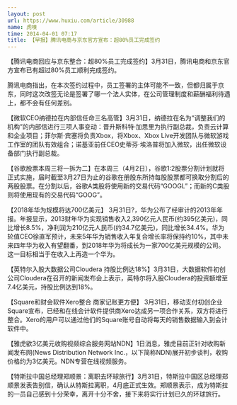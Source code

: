 ```yaml
---
layout: post
url: https://www.huxiu.com/article/30988
name: 虎嗅
time: 2014-04-01 07:17
title: 【早报】腾讯电商与京东官方宣布：超80%员工完成签约
---
```

【腾讯电商回应与京东整合：超80%员工完成签约】3月31日，腾讯电商和京东官方宣布已有超过80%员工顺利完成签约。

腾讯电商指出，在本次签约过程中，员工签署的主体可能不一致，但都归属于京东，同时这次改签无论是签署了哪一个法人实体，在公司管理制度和薪酬福利待遇上，都不会有任何差别。

【微软CEO纳德拉在内部信任命三名高管】3月31日，纳德拉在名为“调整我们的机构”的内部信进行三项人事变动：晋升斯科特·加思里为执行副总裁，负责云计算和企业项目；菲尔斯·宾塞将负责Xbox，将Xbox、Xbox Live开发团队与微软游戏工作室的团队有效组合；诺基亚前任CEO史蒂芬·埃洛普将加入微软，出任微软设备部门执行副总裁。

【谷歌股票本周三将一拆为二】在本周三（4月2日），谷歌1:2股票分割计划就将正式实施，届时截至3月27日为止的谷歌在册股东所持每股股票都可换取分割后的两股股票。在分割以后，谷歌A类股将使用新的交易代码“GOOGL”；而新的C类股则将使用现有的交易代码“GOOG”。

【2018年华为规模将达700亿美元】 3月31日?，华为公布了经审计的2013年年报。年报显示，2013财年华为实现销售收入2,390亿元人民币(约395亿美元)，同比增长8.5%，净利润为210亿元人民币(约34.7亿美元)，同比增长34.4%。华为轮值CEO徐直军预计，未来5年华为销售收入年复合增长率将保持约10%，其中未来四年华为收入有望翻番，到2018年华为将成长为一家700亿美元规模的公司。这一目标相当于在收入上再造一个华为。

【英特尔入股大数据公司Cloudera 持股比例达18%】3月31日，大数据软件初创公司Cloudera在召开的新闻发布会上表示，英特尔将入股Cloudera的投资额增至7.4亿美元，持股比例达到18%。

【Square和财会软件Xero整合 商家记账更方便】 3月31日，移动支付初创企业Square宣布，已经和在线会计软件提供商Xero达成另一项合作关系，双方将进行整合。Xero的用户可以通过他们的Square账号自动将每天的销售数据输入到会计软件中。

【雅虎欲3亿美元收购视频综合服务网站NDN】1日消息，雅虎目前正针对收购新闻发布网(News Distribution Network Inc.，以下简称NDN)展开初步谈判，收购价格约为3亿美元。NDN专营在线视频服务。

【特斯拉中国总经理郑顺景：离职去环球旅行】3月31日，特斯拉中国区总经理郑顺景发表告别信，确认从特斯拉离职，4月底正式生效。郑顺景表示，成为特斯拉的一员自己感到十分荣幸，离开十分不舍，接下来将实行计划已久的环球旅行。

